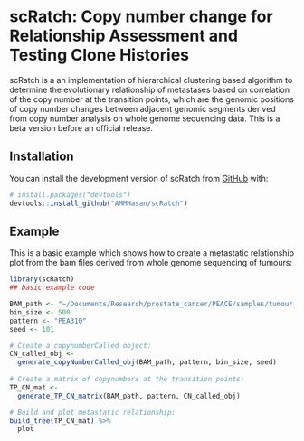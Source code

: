 # scRatch: Copy number change for Relationship Assessment and Testing Clone Histories

<!-- badges: start -->
<!-- badges: end -->

scRatch is a an implementation of hierarchical clustering based algorithm to determine the evolutionary relationship of metastases based on correlation of the copy number at the transition points, which are the genomic positions of copy number changes between adjacent genomic segments derived from copy number analysis on whole genome sequencing data. This is a beta version before an official release.

## Installation

You can install the development version of scRatch from [GitHub](https://github.com/) with:

``` r
# install.packages("devtools")
devtools::install_github("AMMHasan/scRatch")
```

## Example

This is a basic example which shows how to create a metastatic relationship plot from the bam files derived from whole genome sequencing of tumours:

``` r
library(scRatch)
## basic example code

BAM_path <- "~/Documents/Research/prostate_cancer/PEACE/samples/tumour_BAM_subset/"
bin_size <- 500
pattern <- "PEA310"
seed <- 101

# Create a copynumberCalled object:
CN_called_obj <- 
  generate_copyNumberCalled_obj(BAM_path, pattern, bin_size, seed)
  
# Create a matrix of copynumbers at the transition points:
TP_CN_mat <- 
  generate_TP_CN_matrix(BAM_path, pattern, CN_called_obj) 

# Build and plot metastatic relationship: 
build_tree(TP_CN_mat) %>% 
  plot
```



